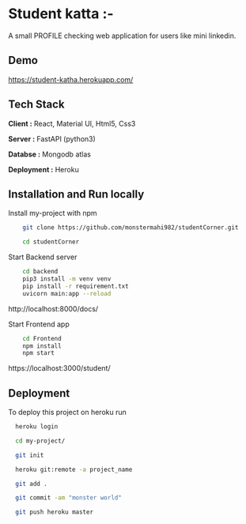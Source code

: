 
# Student katta :-

A small PROFILE checking web application for users like mini linkedin. 


## Demo
  https://student-katha.herokuapp.com/
## Tech Stack

**Client :** React, Material UI, Html5, Css3

**Server :** FastAPI (python3)

**Databse :** Mongodb atlas

**Deployment :** Heroku


  
## Installation and Run locally

Install my-project with npm

```bash
    git clone https://github.com/monstermahi982/studentCorner.git
```
```bash
    cd studentCorner
```
Start Backend server
```bash
    cd backend
    pip3 install -m venv venv
    pip install -r requirement.txt
    uvicorn main:app --reload
```
  http://localhost:8000/docs/

Start Frontend app
```bash
    cd Frontend
    npm install
    npm start
```
  https://localhost:3000/student/


## Deployment

To deploy this project on heroku run

```bash
  heroku login
```
```bash
  cd my-project/
```
```bash
  git init
```
```bash
  heroku git:remote -a project_name

```
```bash
  git add .
```
```bash
  git commit -am "monster world"
```
```bash
  git push heroku master
```
  
